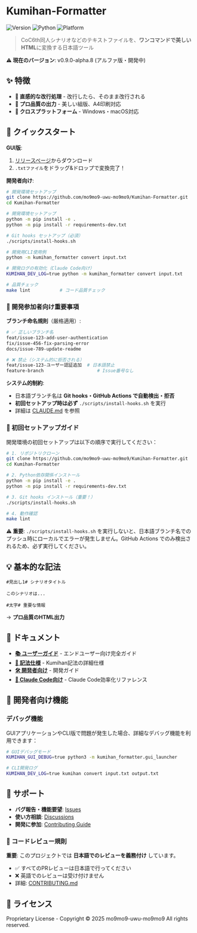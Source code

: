 # Kumihan-Formatter

![Version](https://img.shields.io/badge/version-0.9.0--alpha.8-orange.svg)
![Python](https://img.shields.io/badge/python-3.12+-green.svg)
![Platform](https://img.shields.io/badge/platform-Windows%20%7C%20macOS-lightgrey.svg)

> CoC6th同人シナリオなどのテキストファイルを、**ワンコマンドで美しいHTML**に変換する日本語ツール

**⚠️ 現在のバージョン**: v0.9.0-alpha.8 (アルファ版・開発中)

## ✨ 特徴

- **🎯 直感的な改行処理** - 改行したら、そのまま改行される
- **🎨 プロ品質の出力** - 美しい組版、A4印刷対応
- **📱 クロスプラットフォーム** - Windows・macOS対応

## 🚀 クイックスタート

**GUI版**:
1. [リリースページ](https://github.com/mo9mo9-uwu-mo9mo9/Kumihan-Formatter/releases)からダウンロード
2. `.txtファイル`をドラッグ&ドロップで変換完了！

**開発者向け**:
```bash
# 開発環境セットアップ
git clone https://github.com/mo9mo9-uwu-mo9mo9/Kumihan-Formatter.git
cd Kumihan-Formatter

# 開発環境セットアップ
python -m pip install -e .
python -m pip install -r requirements-dev.txt

# Git hooks セットアップ（必須）
./scripts/install-hooks.sh

# 開発用CLI使用例
python -m kumihan_formatter convert input.txt

# 開発ログの有効化（Claude Code向け）
KUMIHAN_DEV_LOG=true python -m kumihan_formatter convert input.txt

# 品質チェック
make lint           # コード品質チェック
```

### 🌟 開発参加者向け重要事項

**ブランチ命名規則**（厳格適用）:
```bash
# ✅ 正しいブランチ名
feat/issue-123-add-user-authentication
fix/issue-456-fix-parsing-error
docs/issue-789-update-readme

# ❌ 禁止（システム的に拒否される）
feat/issue-123-ユーザー認証追加  # 日本語禁止
feature-branch                    # Issue番号なし
```

**システム的制約**:
- 日本語ブランチ名は **Git hooks・GitHub Actions で自動検出・拒否**
- **初回セットアップ時は必ず** `./scripts/install-hooks.sh` を実行
- 詳細は [CLAUDE.md](./CLAUDE.md) を参照

### 🚀 初回セットアップガイド

開発環境の初回セットアップは以下の順序で実行してください：

```bash
# 1. リポジトリクローン
git clone https://github.com/mo9mo9-uwu-mo9mo9/Kumihan-Formatter.git
cd Kumihan-Formatter

# 2. Python依存関係インストール
python -m pip install -e .
python -m pip install -r requirements-dev.txt

# 3. Git hooks インストール（重要！）
./scripts/install-hooks.sh

# 4. 動作確認
make lint
```

**⚠️ 重要**: `./scripts/install-hooks.sh` を実行しないと、日本語ブランチ名でのプッシュ時にローカルでエラーが発生しません。GitHub Actions でのみ検出されるため、必ず実行してください。

## 💡 基本的な記法

```
#見出し1# シナリオタイトル

このシナリオは...

#太字# 重要な情報
```

→ **プロ品質のHTML出力**

## 📖 ドキュメント

- **[📚 ユーザーガイド](docs/USER_GUIDE.md)** - エンドユーザー向け完全ガイド
- **[📝 記法仕様](SPEC.md)** - Kumihan記法の詳細仕様
- **[🛠️ 開発者向け](docs/DEVELOPMENT_GUIDE.md)** - 開発ガイド
- **[🔧 Claude Code向け](docs/REFERENCE.md)** - Claude Code効率化リファレンス

## 🔧 開発者向け機能

### デバッグ機能
GUIアプリケーションやCLI版で問題が発生した場合、詳細なデバッグ機能を利用できます：

```bash
# GUIデバッグモード
KUMIHAN_GUI_DEBUG=true python3 -m kumihan_formatter.gui_launcher

# CLI開発ログ
KUMIHAN_DEV_LOG=true kumihan convert input.txt output.txt
```


## 🤝 サポート

- **バグ報告・機能要望**: [Issues](https://github.com/mo9mo9-uwu-mo9mo9/Kumihan-Formatter/issues)
- **使い方相談**: [Discussions](https://github.com/mo9mo9-uwu-mo9mo9/Kumihan-Formatter/discussions)
- **開発に参加**: [Contributing Guide](CONTRIBUTING.md)

### 🚨 コードレビュー規則
**重要**: このプロジェクトでは **日本語でのレビューを義務付け** しています。
- ✅ すべてのPRレビューは日本語で行ってください
- ❌ 英語でのレビューは受け付けません
- 詳細: [CONTRIBUTING.md](CONTRIBUTING.md#-日本語レビュー必須規則)

## 📄 ライセンス

Proprietary License - Copyright © 2025 mo9mo9-uwu-mo9mo9
All rights reserved.
